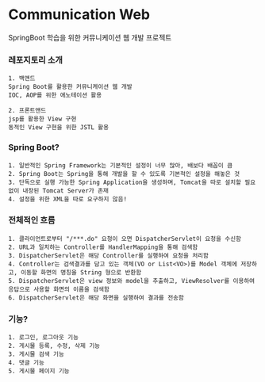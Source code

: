 # Communication Web
SpringBoot 학습을 위한 커뮤니케이션 웹 개발 프로젝트

### 레포지토리 소개
```
1. 백앤드 
Spring Boot를 활용한 커뮤니케이션 웹 개발 
IOC, AOP를 위한 에노테이션 활용   

2. 프론트앤드 
jsp를 활용한 View 구현
동적인 View 구현을 위한 JSTL 활용
```

### Spring Boot?
```
1. 일반적인 Spring Framework는 기본적인 설정이 너무 많아, 배보다 배꼽이 큼
2. Spring Boot는 Spring을 통해 개발을 할 수 있도록 기본적인 설정을 해놓은 것
3. 단독으로 실행 가능한 Spring Application을 생성하며, Tomcat을 따로 설치할 필요 없이 내장된 Tomcat Server가 존재
4. 설정을 위한 XML을 따로 요구하지 않음!
```

### 전체적인 흐름 
```
1. 클라이언트로부터 "/***.do" 요청이 오면 DispatcherServlet이 요청을 수신함 
2. URL과 일치하는 Controller를 HandlerMapping을 통해 검색함 
3. DispatcherServlet은 해당 Controller를 실행하여 요청을 처리함 
4. Controller는 검색결과를 담고 있는 객체(VO or List<VO>)를 Model 객체에 저장하고, 이동할 화면의 명칭을 String 형으로 반환함
5. DispatcherServlet은 view 정보와 model을 추출하고, ViewResolver를 이용하여 응답으로 사용할 화면의 이름을 검색함
6. DispatcherServlet은 해당 화면을 실행하여 결과를 전송함
```

### 기능?
```
1. 로그인, 로그아웃 기능
2. 게시물 등록, 수정, 삭제 기능
3. 게시물 검색 기능
4. 댓글 기능 
5. 게시물 페이지 기능 
```
